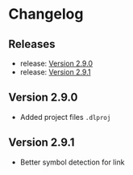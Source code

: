 <!-- GENERATED DOCUMENT DO NOT EDIT! -->
<!-- prettier-ignore-start -->
<!-- markdownlint-disable -->

<!-- Compiled with doculisp https://www.npmjs.com/package/doculisp -->
<!-- Written By: jason-kerney -->

# Changelog #

## Releases ##

* release: [Version 2.9.0](#version-290)
* release: [Version 2.9.1](#version-291)

## Version 2.9.0 ##

* Added project files `.dlproj`

## Version 2.9.1 ##

* Better symbol detection for link

<!-- Written By: jason-kerney -->
<!-- markdownlint-restore -->
<!-- prettier-ignore-end -->
<!-- GENERATED DOCUMENT DO NOT EDIT! -->